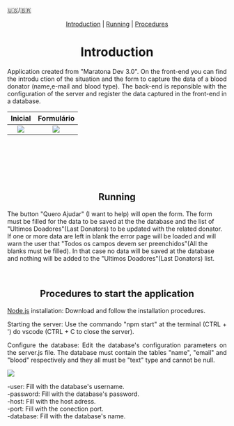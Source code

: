 [🇺🇸](https://github.com/Vinicciusjs/MaratonaDev3-Lista-de-Doadores-Sangue/blob/master/README%20ENG.MD)/[🇧🇷](https://github.com/Vinicciusjs/MaratonaDev3-Lista-de-Doadores-Sangue/blob/master/README.md) 

<p align = "center">
<a href="#Introdução">Introduction</a> |                                                                                                  <a href="#Funcionamento">Running</a> |                                                                                                          <a href="Procedimentos">Procedures</a>
</p>

<div id='Introdução'/>  
<h1 align = "center">Introduction</h1>
<p align = "justify">
Application created from "Maratona Dev 3.0". On the front-end you can find the introdu ction of the situation and the form to capture the data of a blood donator (name,e-mail and blood type). The back-end is reponsible with the configuration of the server and register the data captured in the front-end in a database. 
</p>

Inicial        |  Formulário
:-------------------------:|:-------------------------:
![](https://i.imgur.com/gkM9vZg.png)  |  ![](https://i.imgur.com/hvKsewO.png)|
<br /><br /><br /><br /><br />

<div id='Funcionamento'/>  
<h2 align = "center">Running</h2>

<p style= align = "justify">
The button "Quero Ajudar" (I want to help) will open the form. The form must be filled for the data to be saved at the the database and the list of "Ultimos Doadores"(Last Donators) to be updated with the related donator. If one or more data are left in blank the error page will be loaded and will warn the user that "Todos os campos devem ser preenchidos"(All the blanks must be filled). In that case no data will be saved at the database and nothing will be added to the "Ultimos Doadores"(Last Donators) list.
</p> <br />

<div id='Procedimentos'/>  
<h2 align = "center">Procedures to start the application</h2>

[Node.js](https://nodejs.org/en/download/) installation: Download and follow the installation procedures.

<p align = "justify"> Starting the server: Use the commando "npm start" at the terminal (CTRL + ') do vscode (CTRL + C to close the server).
</p>

<p align = "justify"> Configure the database: Edit the database's configuration parameters on the server.js file. The database must contain the tables "name", "email" and "blood" respectively and they all must be "text" type and cannot be null.
</p>

![](https://i.imgur.com/jxvFqay.png)

-user: Fill with the database's username. <br/>
-password: Fill with the database's password.<br/>
-host: Fill with the host adress. <br/>
-port: Fill with the conection port.<br/>
-database: Fill with the database's name.<br/>

